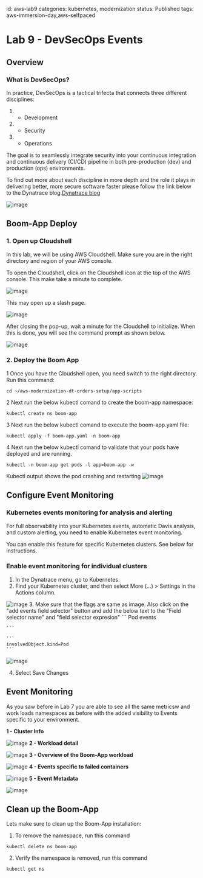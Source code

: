 id: aws-lab9
categories: kubernetes, modernization
status: Published
tags: aws-immersion-day,aws-selfpaced

# Lab 9 - DevSecOps Events

## Overview

### What is DevSecOps?

In practice, DevSecOps is a tactical trifecta that connects three different disciplines:

1. - Development
1. - Security
1. - Operations

The goal is to seamlessly integrate security into your continuous integration and continuous delivery (CI/CD) pipeline in both pre-production (dev) and production (ops) environments. 

To find out more about each discipline in more depth and the role it plays in delivering better, more secure software faster please follow the link below to the Dynatrace blog.<a href="https://www.dynatrace.com/news/blog/what-is-devsecops/" target="_blank">Dynatrace blog</a>


![image](img/DevSec1.png)

## Boom-App Deploy

<!--
### 1. Make sure you are in the correct region 

Click the region button in the top right corner of your AWS console and make sure you are in `Oregon us-west-2` for consistency in this lab.

![image](img/lab2-change-region.png)
-->

### 1. Open up Cloudshell

In this lab, we will be using AWS Cloudshell.  Make sure you are in the right directory and region of your AWS console.

To open the Cloudshell, click on the Cloudshell icon at the top of the AWS console.  This make take a minute to complete.

![image](img/DevSec1.png)

This may open up a slash page. 

![image](img/DevSec1.png)

After closing the pop-up, wait a minute for the Cloudshell to initialize.  When this is done, you will see the command prompt as shown below.

![image](img/DevSec1.png)

### 2. Deploy the Boom App

1  Once you have the Cloudshell open, you need switch to the right directory.  Run this command:

```
cd ~/aws-modernization-dt-orders-setup/app-scripts
```

2  Next run the below kubectl comand to create the boom-app namespace:
```
kubectl create ns boom-app
```

3  Next run the below kubectl comand to execute the boom-app.yaml file:
```
kubectl apply -f boom-app.yaml -n boom-app

```

4  Next run the below kubectl comand to validate that your pods have deployed and are running.
```
kubectl -n boom-app get pods -l app=boom-app -w

```
Kubectl output shows the pod crashing and restarting
![image](img/DevSec1.png)


## Configure Event Monitoring

### Kubernetes events monitoring for analysis and alerting
For full observability into your Kubernetes events, automatic Davis analysis, and custom alerting, you need to enable Kubernetes event monitoring.

You can enable this feature for specific Kubernetes clusters. See below for instructions.

### Enable event monitoring for individual clusters
1. In the Dynatrace menu, go to Kubernetes.
2. Find your Kubernetes cluster, and then select More (…) > Settings in the Actions column.

![image](img/DevSec1.png)
3. Make sure that the flags are same as image.  Also click on the "add events field selector" button and add the below text to the "Field selector name" and "field selector expresion"
    ```
    Pod events

    ```

    ```
    involvedObject.kind=Pod
    ```
    
![image](img/DevSec1.png)

4. Select Save Changes



## Event Monitoring 

As you saw before in Lab 7 you are able to see all the same metricsw and work loads namespaces as before with the added visibility to Events specific to your environment.

**1 - Cluster Info**

![image](img/DevSec1.png)
**2 - Workload detail**

![image](img/DevSec1.png)
**3 - Overview of the Boom-App workload**

![image](img/DevSec1.png)
**4 - Events specific to failed containers**

![image](img/DevSec1.png)
**5 - Event Metadata**

![image](img/DevSec1.png)

## Clean up the Boom-App
Lets make sure to clean up the Boom-App installation:

1.  To remove the namespace, run this command

```
kubectl delete ns boom-app
```

2.  Verify the namespace is removed, run this command

```
kubectl get ns
```
